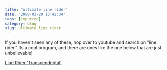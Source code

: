 ```yaml
---
title: "ultimate line rider"
date: "2008-03-20 15:42:34"
tags: [imported]
category: blog
slug: ultimate_line_rider
---
```


If you haven't seen any of these, hop over to youtube and search on "line rider." Its a cool program, and there are ones like the one below that are just unbelievable!

<object type="application/x-shockwave-flash" width="400" height="225" data="https://www.vimeo.com/moogaloop.swf?clip_id=765227&server=www.vimeo.com&fullscreen=1&show_title=1&show_byline=1&show_portrait=0&color=">
<param name="quality" value="best" />
<param name="allowfullscreen" value="true" />
<param name="scale" value="showAll" />
<param name="movie" value="https://www.vimeo.com/moogaloop.swf?clip_id=765227&server=www.vimeo.com&fullscreen=1&show_title=1&show_byline=1&show_portrait=0&color=" /></object><a href="https://www.vimeo.com/765227/l:embed_765227">Line
Rider 'Transcendental'</a>
